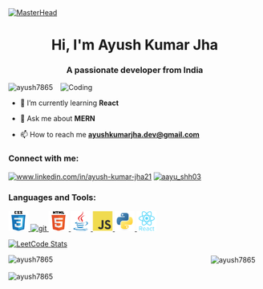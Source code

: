 <a href="https://rishavchanda.io">
  <img src="https://img.freepik.com/free-photo/glasses-lie-laptop-reflecting-light-from-screen-dark_169016-52267.jpg?semt=ais_hybrid&w=740&q=80" alt="MasterHead" width="1000"/>
</a>

<h1 align="center">Hi, I'm Ayush Kumar Jha</h1>
<h3 align="center">A passionate developer from India</h3>
<img align="right" alt="Coding" width="400" src="https://camo.githubusercontent.com/4d9f5ecceb711eec6e2018f38a5677dc657c9738d4a65ba3b928c41c0a45b439/68747470733a2f2f6d69726f2e6d656469756d2e636f6d2f6d61782f313336302f302a37513379765349765f7430696f4a2d5a2e676966">
<p align="left"> <img src="https://komarev.com/ghpvc/?username=ayush7865&label=Profile%20views&color=0e75b6&style=flat" alt="ayush7865" /> </p>

- 🌱 I’m currently learning **React**

- 💬 Ask me about **MERN**

- 📫 How to reach me **ayushkumarjha.dev@gmail.com**

<h3 align="left">Connect with me:</h3>
<p align="left">
<a href="https://linkedin.com/in/www.linkedin.com/in/ayush-kumar-jha21" target="blank"><img align="center" src="https://raw.githubusercontent.com/rahuldkjain/github-profile-readme-generator/master/src/images/icons/Social/linked-in-alt.svg" alt="www.linkedin.com/in/ayush-kumar-jha21" height="30" width="40" /></a>
<a href="https://instagram.com/aayu_shh03" target="blank"><img align="center" src="https://raw.githubusercontent.com/rahuldkjain/github-profile-readme-generator/master/src/images/icons/Social/instagram.svg" alt="aayu_shh03" height="30" width="40" /></a>
</p>

<h3 align="left">Languages and Tools:</h3>
<p align="left"> <a href="https://www.w3schools.com/css/" target="_blank" rel="noreferrer"> <img src="https://raw.githubusercontent.com/devicons/devicon/master/icons/css3/css3-original-wordmark.svg" alt="css3" width="40" height="40"/> </a> <a href="https://git-scm.com/" target="_blank" rel="noreferrer"> <img src="https://www.vectorlogo.zone/logos/git-scm/git-scm-icon.svg" alt="git" width="40" height="40"/> </a> <a href="https://www.w3.org/html/" target="_blank" rel="noreferrer"> <img src="https://raw.githubusercontent.com/devicons/devicon/master/icons/html5/html5-original-wordmark.svg" alt="html5" width="40" height="40"/> </a> <a href="https://www.java.com" target="_blank" rel="noreferrer"> <img src="https://raw.githubusercontent.com/devicons/devicon/master/icons/java/java-original.svg" alt="java" width="40" height="40"/> </a> <a href="https://developer.mozilla.org/en-US/docs/Web/JavaScript" target="_blank" rel="noreferrer"> <img src="https://raw.githubusercontent.com/devicons/devicon/master/icons/javascript/javascript-original.svg" alt="javascript" width="40" height="40"/> </a> <a href="https://www.python.org" target="_blank" rel="noreferrer"> <img src="https://raw.githubusercontent.com/devicons/devicon/master/icons/python/python-original.svg" alt="python" width="40" height="40"/> </a> <a href="https://reactjs.org/" target="_blank" rel="noreferrer"> <img src="https://raw.githubusercontent.com/devicons/devicon/master/icons/react/react-original-wordmark.svg" alt="react" width="40" height="40"/> </a> </p>


[![LeetCode Stats](https://leetcard.jacoblin.cool/AyushKumarJha?theme=dark&font=Montserrat&ext=heatmap)](https://leetcode.com/u/AyushKumarJha)


<p><img align="left" width="400" src="https://github-readme-stats.vercel.app/api/top-langs?username=ayush7865&show_icons=true&locale=en&layout=compact" alt="ayush7865" /></p>
<p>&nbsp;<img align="center" src="https://github-readme-stats.vercel.app/api?username=ayush7865&show_icons=true&locale=en" alt="ayush7865" /></p>

<p><img align="center" src="https://github-readme-streak-stats.herokuapp.com/?user=ayush7865&" alt="ayush7865" /></p>

